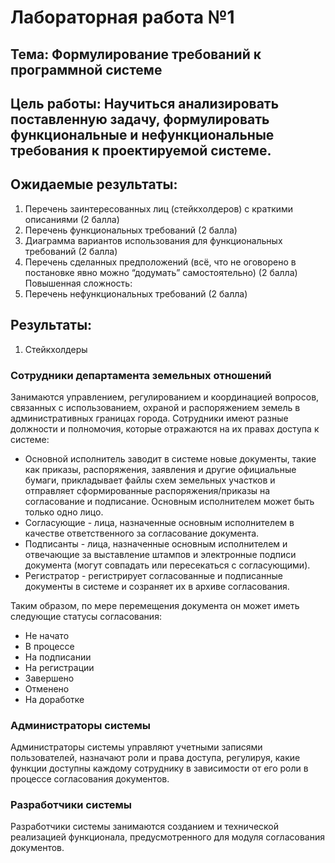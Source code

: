 # Лабораторная работа №1
## Тема: Формулирование требований к программной системе
## Цель работы: Научиться анализировать поставленную задачу, формулировать функциональные и нефункциональные требования к проектируемой системе.
## Ожидаемые результаты:
1.	Перечень заинтересованных лиц (стейкхолдеров) с краткими описаниями (2 балла)
2.	Перечень функциональных требований (2 балла)
3.	Диаграмма вариантов использования для функциональных требований (2 балла)
4.	Перечень сделанных предположений (всё, что не оговорено в постановке явно можно “додумать” самостоятельно) (2 балла)
Повышенная сложность:
1.	Перечень нефункциональных требований (2 балла)

## Результаты:

1. Стейкхолдеры

### Сотрудники департамента земельных отношений

Занимаются управлением, регулированием и координацией вопросов, связанных с использованием, охраной и распоряжением земель в административных границах города.
Сотрудники имеют разные должности и полномочия, которые отражаются на их правах доступа к системе:
- Основной исполнитель заводит в системе новые документы, такие как приказы, распоряжения, заявления и другие официальные бумаги, прикладывает файлы схем земельных участков и отправляет сформированные распоряжения/приказы на согласование и подписание. Основным исполнителем может быть только одно лицо.
- Согласующие - лица, назначенные основным исполнителем в качестве ответственного за согласование документа.
- Подписанты - лица, назначенные основным исполнителем и отвечающие за выставление штампов и электронные подписи документа (могут совпадать или пересекаться с согласующими).
- Регистратор - регистрирует согласованные и подписанные документы в системе и созраняет их в архиве согласования.

Таким образом, по мере перемещения документа он может иметь следующие статусы согласования:
- Не начато
- В процессе
- На подписании
- На регистрации
- Завершено
- Отменено
- На доработке

### Администраторы системы
Администраторы системы управляют учетными записями пользователей, назначают роли и права доступа, регулируя, какие функции доступны каждому сотруднику в зависимости от его роли в процессе согласования документов.

### Разработчики системы
Разработчики системы занимаются созданием и технической реализацией функционала, предусмотренного для модуля согласования документов.
